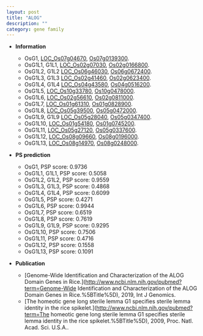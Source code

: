 ```yaml
---
layout: post
title: "ALOG"
description: ""
category: gene family
---
```


* **Information**  
    + OsG1, [LOC_Os07g04670](http://rice.uga.edu/cgi-bin/ORF_infopage.cgi?orf=LOC_Os07g04670), [Os07g0139300](http://rapdb.dna.affrc.go.jp/viewer/gbrowse_details/irgsp1?name=Os07g0139300).
    + OsG1L1, G1L1, [LOC_Os02g07030](http://rice.uga.edu/cgi-bin/ORF_infopage.cgi?orf=LOC_Os02g07030), [Os02g0166800](http://rapdb.dna.affrc.go.jp/viewer/gbrowse_details/irgsp1?name=Os02g0166800).
    + OsG1L2, G1L2 [LOC_Os06g46030](http://rice.uga.edu/cgi-bin/ORF_infopage.cgi?orf=LOC_Os06g46030), [Os06g0672400](http://rapdb.dna.affrc.go.jp/viewer/gbrowse_details/irgsp1?name=Os06g0672400).
    + OsG1L3, G1L3 [LOC_Os02g41460](http://rice.uga.edu/cgi-bin/ORF_infopage.cgi?orf=LOC_Os02g41460), [Os02g0623400](http://rapdb.dna.affrc.go.jp/viewer/gbrowse_details/irgsp1?name=Os02g0623400).
    + OsG1L4, G1L4 [LOC_Os04g43580](http://rice.uga.edu/cgi-bin/ORF_infopage.cgi?orf=LOC_Os04g43580), [Os04g0516200](http://rapdb.dna.affrc.go.jp/viewer/gbrowse_details/irgsp1?name=Os04g0516200).
    + OsG1L5, [LOC_Os10g33780](http://rice.uga.edu/cgi-bin/ORF_infopage.cgi?orf=LOC_Os10g33780), [Os10g0478000](http://rapdb.dna.affrc.go.jp/viewer/gbrowse_details/irgsp1?name=Os10g0478000).
    + OsG1L6, [LOC_Os02g56610](http://rice.uga.edu/cgi-bin/ORF_infopage.cgi?orf=LOC_Os02g56610), [Os02g0811000](http://rapdb.dna.affrc.go.jp/viewer/gbrowse_details/irgsp1?name=Os02g0811000).
    + OsG1L7, [LOC_Os01g61310](http://rice.uga.edu/cgi-bin/ORF_infopage.cgi?orf=LOC_Os01g61310), [Os01g0828900](http://rapdb.dna.affrc.go.jp/viewer/gbrowse_details/irgsp1?name=Os01g0828900).
    + OsG1L8, [LOC_Os05g39500](http://rice.uga.edu/cgi-bin/ORF_infopage.cgi?orf=LOC_Os05g39500), [Os05g0472000](http://rapdb.dna.affrc.go.jp/viewer/gbrowse_details/irgsp1?name=Os05g0472000).
    + OsG1L9, G1L9 [LOC_Os05g28040](http://rice.uga.edu/cgi-bin/ORF_infopage.cgi?orf=LOC_Os05g28040), [Os05g0347400](http://rapdb.dna.affrc.go.jp/viewer/gbrowse_details/irgsp1?name=Os05g0347400).
    + OsG1L10, [LOC_Os01g54180](http://rice.uga.edu/cgi-bin/ORF_infopage.cgi?orf=LOC_Os01g54180), [Os01g0745200](http://rapdb.dna.affrc.go.jp/viewer/gbrowse_details/irgsp1?name=Os01g0745200).
    + OsG1L11, [LOC_Os05g27120](http://rice.uga.edu/cgi-bin/ORF_infopage.cgi?orf=LOC_Os05g27120), [Os05g0337600](http://rapdb.dna.affrc.go.jp/viewer/gbrowse_details/irgsp1?name=Os05g0337600).
    + OsG1L12, [LOC_Os08g09660](http://rice.uga.edu/cgi-bin/ORF_infopage.cgi?orf=LOC_Os08g09660), [Os08g0196000](http://rapdb.dna.affrc.go.jp/viewer/gbrowse_details/irgsp1?name=Os08g0196000).
    + OsG1L13, [LOC_Os08g14970](http://rice.uga.edu/cgi-bin/ORF_infopage.cgi?orf=LOC_Os08g14970), [Os08g0248000](http://rapdb.dna.affrc.go.jp/viewer/gbrowse_details/irgsp1?name=Os08g0248000).

* **PS prediction**
    + OsG1, PSP score: 0.9736
    + OsG1L1, G1L1, PSP score: 0.5058
    + OsG1L2, G1L2, PSP score: 0.9559
    + OsG1L3, G1L3, PSP score: 0.4868
    + OsG1L4, G1L4, PSP score: 0.6099
    + OsG1L5, PSP score: 0.4271
    + OsG1L6, PSP score: 0.9944
    + OsG1L7, PSP score: 0.6519
    + OsG1L8, PSP score: 0.7619
    + OsG1L9, G1L9, PSP score: 0.9295
    + OsG1L10, PSP score: 0.7506
    + OsG1L11, PSP score: 0.4716
    + OsG1L12, PSP score: 0.1558
    + OsG1L13, PSP score: 0.1091

* **Publication**  
    + [Genome-Wide Identification and Characterization of the ALOG Domain Genes in Rice.](http://www.ncbi.nlm.nih.gov/pubmed?term=Genome-Wide Identification and Characterization of the ALOG Domain Genes in Rice.%5BTitle%5D), 2019, Int J Genomics.
    + [The homeotic gene long sterile lemma G1 specifies sterile lemma identity in the rice spikelet.](http://www.ncbi.nlm.nih.gov/pubmed?term=The homeotic gene long sterile lemma G1 specifies sterile lemma identity in the rice spikelet.%5BTitle%5D), 2009, Proc. Natl. Acad. Sci. U.S.A..

